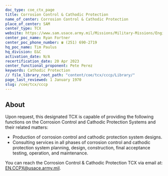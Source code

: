 ```yaml
---
doc_type: coe_ctx_page 
title: Corrosion Control & Cathodic Protection
name_of_center: Corrosion Control & Cathodic Protection
place_of_center: SAM
center_type: TCX
website: https://www.sam.usace.army.mil/Missions/Military-Missions/Engineering/Corrosion-Control-and-Cathodic-Protection-Systems/
center_poc_name: Ryan Fortner
center_poc_phone_number: ☎ (251) 690-2719
hq_poc_name: Tim Paulus
hq_division: E&C
activation_date: N/A
recertification_date: 20 Apr 2023
center_functional_proponent: Pete Perez
keywords: Cathodic Protection
// file_library_root_path: "content/coe/tcx/cccp/Library/" 
page_last_reviewed: 1 January 1970 
slug: /coe/tcx/cccp
---
```


## About 

Upon request, this designated TCX is capable of providing the following functions on the Corrosion Control and Cathodic Protection Systems and their related matters:
<ul>
    <li>Production of corrosion control and cathodic protection system designs.</li>
    <li>Consulting services in all phases of corrosion control and cathodic protection system planning, design, construction, final acceptance testing, operation, and maintenance.</li>
</ul>
You can reach the Corrosion Control & Cathodic Protection TCX via email at: <a href="mailto:EN.CCPX@usace.army.mil">EN.CCPX@usace.army.mil</a>.
 
